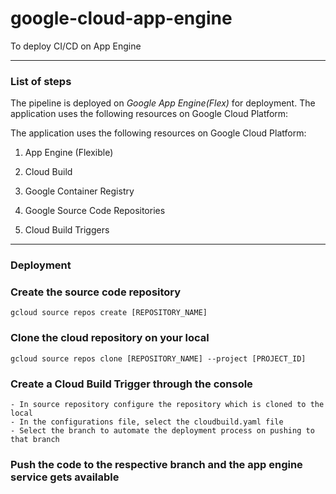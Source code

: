 # google-cloud-app-engine
To deploy CI/CD on App Engine

---

### List of steps

The pipeline is deployed on _Google App Engine(Flex)_ for deployment. 
The application uses the following resources on Google Cloud Platform:

The application uses the following resources on Google Cloud Platform:

1) App Engine (Flexible)

2) Cloud Build

3) Google Container Registry

5) Google Source Code Repositories   

6) Cloud Build Triggers

---

### Deployment

### Create the source code repository

`gcloud source repos create [REPOSITORY_NAME]`

### Clone the cloud repository on your local

`gcloud source repos clone [REPOSITORY_NAME] --project [PROJECT_ID]`

### Create a Cloud Build Trigger through the console 
    - In source repository configure the repository which is cloned to the local
    - In the configurations file, select the cloudbuild.yaml file
    - Select the branch to automate the deployment process on pushing to that branch

###  Push the code to the respective branch and the app engine service gets available

